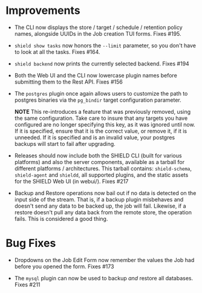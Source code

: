 # Improvements

- The CLI now displays the store / target / schedule / retention
  policy names, alongside UUIDs in the Job creation TUI forms.
  Fixes #195.

- `shield show tasks` now honors the `--limit` parameter, so you
  don't have to look at all the tasks.  Fixes #164.

- `shield backend` now prints the currently selected backend.
  Fixes #194

- Both the Web UI and the CLI now lowercase plugin names before
  submitting them to the Rest API.  Fixes #156

- The `postgres` plugin once again allows users to customize the path
  to postgres binaries via the `pg_bindir` target configuration parameter.

  **NOTE** This re-introduces a feature that was previously removed, using
  the same configuration. Take care to insure that any targets you have
  configured are no longer specifying this key, as it was ignored until now.
  If it is specified, ensure that it is the correct value, or remove it, if
  it is unneeded. If it is specified and is an invalid value, your postgres
  backups will start to fail after upgrading.

- Releases should now include both the SHIELD CLI (built for
  various platforms) and also the server components, available as a
  tarball for different platforms / architectures.  This tarball
  contains: `shield-schema`, `shield-agent` and `shieldd`, all
  supported plugins, and the static assets for the SHIELD Web UI
  (in webui/).  Fixes #217

- Backup and Restore operations now bail out if no data is
  detected on the input side of the stream.  That is, if a backup
  plugin misbehaves and doesn't send any data to be backed up, the
  job will fail.  Likewise, if a restore doesn't pull any data
  back from the remote store, the operation fails.  This is
  considered a good thing.

# Bug Fixes

- Dropdowns on the Job Edit Form now remember the values the Job
  had before you opened the form.  Fixes #173

- The `mysql` plugin can now be used to backup _and_ restore all
  databases.  Fixes #211
